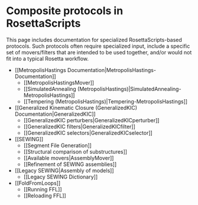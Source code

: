 # Composite protocols in RosettaScripts

This page includes documentation for specialized RosettaScripts-based protocols. Such protocols often require specialized input, include a specific set of movers/filters that are intended to be used together, and/or would not fit into a typical Rosetta workflow.

-   [[MetropolisHastings Documentation|MetropolisHastings-Documentation]]
    -   [[MetropolisHastingsMover]]
    -   [[SimulatedAnnealing (MetropolisHastings)|SimulatedAnnealing-MetropolisHastings]]
    -   [[Tempering (MetropolisHastings)|Tempering-MetropolisHastings]]	
-   [[Generalized Kinematic Closure (GeneralizedKIC) Documentation|GeneralizedKIC]]
    -   [[GeneralizedKIC perturbers|GeneralizedKICperturber]]
    -   [[GeneralizedKIC filters|GeneralizedKICfilter]]
    -   [[GeneralizedKIC selectors|GeneralizedKICselector]]
-   [[SEWING]]
    -   [[Segment File Generation]]
    -   [[Structural comparison of substructures]]
    -   [[Available movers|AssemblyMover]]
    -   [[Refinement of SEWING assemblies]]
-   [[Legacy SEWING|Assembly of models]]
    -   [[Legacy SEWING Dictionary]]
-   [[FoldFromLoops]]
    -   [[Running FFL]]
    -   [[Reloading FFL]]